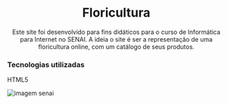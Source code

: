 <h1 align="center">Floricultura</h1>
<p align="center">Este site foi desenvolvido para fins didáticos para o curso de Informática para Internet no SENAI. A ideia o site é ser a representação de uma floricultura online, com um catálogo de seus produtos.</p>
<h3>Tecnologias utilizadas</h3>
<p>HTML5</p>
<img src="https://static.portaldaindustria.com.br/media/uploads/logotipos/logo-senai.png" alt="imagem senai">


